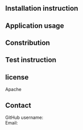 #  
  
 ## Installation instruction 
  
 ## Application usage 
 
 ## Constribution 
 
 ## Test instruction 
 
 ## license 
 Apache
 ## Contact
 GitHub username:  
 Email: 